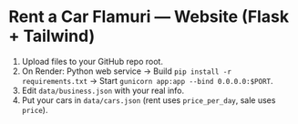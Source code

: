 
# Rent a Car Flamuri — Website (Flask + Tailwind)

1) Upload files to your GitHub repo root.
2) On Render: Python web service → Build `pip install -r requirements.txt` → Start `gunicorn app:app --bind 0.0.0.0:$PORT`.
3) Edit `data/business.json` with your real info.
4) Put your cars in `data/cars.json` (rent uses `price_per_day`, sale uses `price`).

